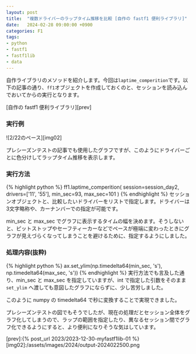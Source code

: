```yaml
---
layout: post
title:  "複数ドライバーのラップタイム推移を比較 [自作の fastf1 便利ライブラリ]"
date:   2024-02-28 09:00:00 +0900
categories: F1
tags:
- python
- fastf1
- fastf1lib
- data
---
```

自作ライブラリのメソッドを紹介します。今回は`laptime_comperition`です。以下の記事の通り、`ff1`オブジェクトを作成しておくのと、セッションを読み込んでおいてからの実行となります。

[自作の fastf1 便利ライブラリ][prev]

### 実行例
![2/22のペース][img02]

プレシーズンテストの記事でも使用したグラフですが、このようにドライバーごとに色分けしてラップタイム推移を表示します。

### 実行方法
{% highlight python %}
ff1.laptime_comperition(
    session=session_day2,
    drivers=['11', '55'],
    min_sec=93,
    max_sec=101
    )
{% endhighlight %}
セッションオブジェクトと、比較したいドライバーをリストで指定します。ドライバーは3文字略称や、カーナンバーでの指定が可能です。

min_sec と max_sec でグラフに表示するタイムの幅を決めます。そうしないと、ピットストップやセーフティーカーなどでペースが極端に変わったときにグラフが見えづらくなってしまうことを避けるために、指定するようにしました。



### 処理内容(抜粋)
{% highlight python %}
        ax.set_ylim(np.timedelta64(min_sec, 's'), np.timedelta64(max_sec, 's'))
{% endhighlight %}
実行方法でも言及した通り、min_sec と max_sec を指定していますが、int で指定した引数をそのまま `set_ylim` へ渡しても意図したグラフにならずに、少し苦労しました。

このように numpy の timedelta64 で秒に変換することで実現できました。



プレシーズンテストの図でもそうでしたが、現在の処理だとセッション全体をグラフ化してしまうので、ラップの範囲を指定したり、異なるセッション間でグラフ化できるようにすると、より便利になりそうな気はしています。

[prev]:{% post_url 2023/2023-12-30-myfastf1lib-01 %}
[img02]:/assets/images/2024/output-2024022500.png
